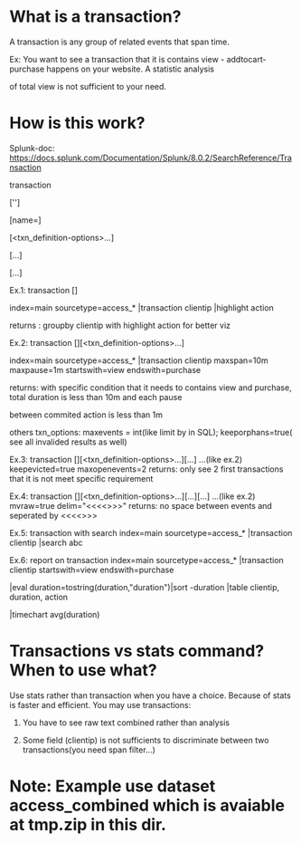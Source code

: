 # What is a transaction?
A transaction is any group of related events that span time. 

Ex: You want to see a transaction that it is contains view - addtocart- purchase happens on your website. A statistic analysis

of total view is not sufficient to your need.

# How is this work?
Splunk-doc: https://docs.splunk.com/Documentation/Splunk/8.0.2/SearchReference/Transaction

transaction

['<field-list>']

[name=<transaction-name>]

[<txn_definition-options>...]

[<memcontrol-options>...]

[<rendering-options>...]

Ex.1: transaction [<field-list>]

index=main sourcetype=access_* |transaction clientip |highlight action

returns : groupby clientip with highlight action for better viz

Ex.2: transaction [<field-list>][<txn_definition-options>...]

index=main sourcetype=access_* |transaction clientip maxspan=10m maxpause=1m startswith=view endswith=purchase

returns: with specific condition that it needs to contains view and purchase, total duration is less than 10m and each pause

between commited action is less than 1m

others txn_options: maxevents = int(like limit by in SQL); keeporphans=true( see all invalided results as well)

Ex.3: transaction [<field-list>][<txn_definition-options>...][<memcontrol-options>...]
...(like ex.2) keepevicted=true maxopenevents=2
returns: only see 2 first transactions that it is not meet specific requirement

Ex.4: transaction [<field-list>][<txn_definition-options>...][<memcontrol-options>...][<rendering-options>...]
...(like ex.2) mvraw=true delim="<<<<>>>"
returns: no space between events and seperated by <<<<>>>

Ex.5: transaction with search
index=main sourcetype=access_* |transaction clientip |search abc

Ex.6: report on transaction
index=main sourcetype=access_* |transaction clientip startswith=view endswith=purchase 

|eval duration=tostring(duration,"duration")|sort -duration |table clientip, duration, action

|timechart avg(duration)

# Transactions vs stats command? When to use what?
Use stats rather than transaction when you have a choice. Because of stats is faster and efficient. You may use transactions:

1. You have to see raw text combined rather than analysis 

2. Some field (clientip) is not sufficients to discriminate between two transactions(you need span filter...)

# Note: Example use dataset access_combined which is avaiable at tmp.zip in this dir.
